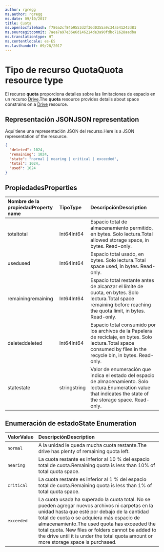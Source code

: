 ```yaml
---
author: rgregg
ms.author: rgregg
ms.date: 09/10/2017
title: Cuota
ms.openlocfilehash: f786a2cf84b9553d2f36d0355a9c34a541243d81
ms.sourcegitcommit: 7aea7a97e36e6d146214de3a90fdbc71628aadba
ms.translationtype: HT
ms.contentlocale: es-ES
ms.lasthandoff: 09/28/2017
---
```

# <a name="quota-resource-type"></a><span data-ttu-id="4a300-102">Tipo de recurso Quota</span><span class="sxs-lookup"><span data-stu-id="4a300-102">Quota resource type</span></span>

<span data-ttu-id="4a300-103">El recurso **quota** proporciona detalles sobre las limitaciones de espacio en un recurso [Drive](drive.md).</span><span class="sxs-lookup"><span data-stu-id="4a300-103">The **quota** resource provides details about space constrains on a [Drive](drive.md) resource.</span></span>

## <a name="json-representation"></a><span data-ttu-id="4a300-104">Representación JSON</span><span class="sxs-lookup"><span data-stu-id="4a300-104">JSON representation</span></span>

<span data-ttu-id="4a300-105">Aquí tiene una representación JSON del recurso.</span><span class="sxs-lookup"><span data-stu-id="4a300-105">Here is a JSON representation of the resource.</span></span>

<!-- {
  "blockType": "resource",
  "optionalProperties": [ ],
  "@odata.type": "microsoft.graph.quota"
}-->

```json
{
  "deleted": 1024,
  "remaining": 1024,
  "state": "normal | nearing | critical | exceeded",
  "total": 1024,
  "used": 1024
}
```

## <a name="properties"></a><span data-ttu-id="4a300-106">Propiedades</span><span class="sxs-lookup"><span data-stu-id="4a300-106">Properties</span></span>

| <span data-ttu-id="4a300-107">Nombre de la propiedad</span><span class="sxs-lookup"><span data-stu-id="4a300-107">Property name</span></span> | <span data-ttu-id="4a300-108">Tipo</span><span class="sxs-lookup"><span data-stu-id="4a300-108">Type</span></span>   | <span data-ttu-id="4a300-109">Descripción</span><span class="sxs-lookup"><span data-stu-id="4a300-109">Description</span></span>                                                                 |
|:--------------|:-------|:----------------------------------------------------------------------------|
| <span data-ttu-id="4a300-110">total</span><span class="sxs-lookup"><span data-stu-id="4a300-110">total</span></span>         | <span data-ttu-id="4a300-111">Int64</span><span class="sxs-lookup"><span data-stu-id="4a300-111">Int64</span></span>  | <span data-ttu-id="4a300-p101">Espacio total de almacenamiento permitido, en bytes. Solo lectura.</span><span class="sxs-lookup"><span data-stu-id="4a300-p101">Total allowed storage space, in bytes. Read-only.</span></span>                           |
| <span data-ttu-id="4a300-114">used</span><span class="sxs-lookup"><span data-stu-id="4a300-114">used</span></span>          | <span data-ttu-id="4a300-115">Int64</span><span class="sxs-lookup"><span data-stu-id="4a300-115">Int64</span></span>  | <span data-ttu-id="4a300-p102">Espacio total usado, en bytes. Solo lectura.</span><span class="sxs-lookup"><span data-stu-id="4a300-p102">Total space used, in bytes. Read-only.</span></span>                                      |
| <span data-ttu-id="4a300-118">remaining</span><span class="sxs-lookup"><span data-stu-id="4a300-118">remaining</span></span>     | <span data-ttu-id="4a300-119">Int64</span><span class="sxs-lookup"><span data-stu-id="4a300-119">Int64</span></span>  | <span data-ttu-id="4a300-p103">Espacio total restante antes de alcanzar el límite de cuota, en bytes. Solo lectura.</span><span class="sxs-lookup"><span data-stu-id="4a300-p103">Total space remaining before reaching the quota limit, in bytes. Read-only.</span></span> |
| <span data-ttu-id="4a300-122">deleted</span><span class="sxs-lookup"><span data-stu-id="4a300-122">deleted</span></span>       | <span data-ttu-id="4a300-123">Int64</span><span class="sxs-lookup"><span data-stu-id="4a300-123">Int64</span></span>  | <span data-ttu-id="4a300-p104">Espacio total consumido por los archivos de la Papelera de reciclaje, en bytes. Solo lectura.</span><span class="sxs-lookup"><span data-stu-id="4a300-p104">Total space consumed by files in the recycle bin, in bytes. Read-only.</span></span>      |
| <span data-ttu-id="4a300-126">state</span><span class="sxs-lookup"><span data-stu-id="4a300-126">state</span></span>         | <span data-ttu-id="4a300-127">string</span><span class="sxs-lookup"><span data-stu-id="4a300-127">string</span></span> | <span data-ttu-id="4a300-p105">Valor de enumeración que indica el estado del espacio de almacenamiento. Solo lectura.</span><span class="sxs-lookup"><span data-stu-id="4a300-p105">Enumeration value that indicates the state of the storage space. Read-only.</span></span> |

## <a name="state-enumeration"></a><span data-ttu-id="4a300-130">Enumeración de estado</span><span class="sxs-lookup"><span data-stu-id="4a300-130">State Enumeration</span></span>

| <span data-ttu-id="4a300-131">Valor</span><span class="sxs-lookup"><span data-stu-id="4a300-131">Value</span></span>      | <span data-ttu-id="4a300-132">Descripción</span><span class="sxs-lookup"><span data-stu-id="4a300-132">Description</span></span>                                                                                                                                                                 |
|:-----------|:----------------------------------------------------------------------------------------------------------------------------------------------------------------------------|
| `normal`   | <span data-ttu-id="4a300-133">A la unidad le queda mucha cuota restante.</span><span class="sxs-lookup"><span data-stu-id="4a300-133">The drive has plenty of remaining quota left.</span></span>                                                                                                                               |
| `nearing`  | <span data-ttu-id="4a300-134">La cuota restante es inferior al 10 % del espacio total de cuota.</span><span class="sxs-lookup"><span data-stu-id="4a300-134">Remaining quota is less than 10% of total quota space.</span></span>                                                                                                                      |
| `critical` | <span data-ttu-id="4a300-135">La cuota restante es inferior al 1 % del espacio total de cuota.</span><span class="sxs-lookup"><span data-stu-id="4a300-135">Remaining quota is less than 1% of total quota space.</span></span>                                                                                                                       |
| `exceeded` | <span data-ttu-id="4a300-p106">La cuota usada ha superado la cuota total. No se pueden agregar nuevos archivos ni carpetas en la unidad hasta que esté por debajo de la cantidad total de cuota o se adquiera más espacio de almacenamiento.</span><span class="sxs-lookup"><span data-stu-id="4a300-p106">The used quota has exceeded the total quota. New files or folders cannot be added to the drive until it is under the total quota amount or more storage space is purchased.</span></span> |

<!-- {
  "type": "#page.annotation",
  "description": "The quota facet provides information about how much space the OneDrive has available.",
  "keywords": "quota,available,remaining,used",
  "section": "documentation",
  "tocPath": "Facets/Quota"
} -->
